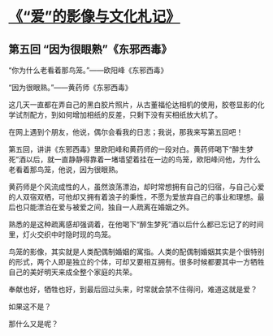 # [《“爱”的影像与文化札记》](https://github.com/raffello/raffello.github.io)

## 第五回 “因为很眼熟”《东邪西毒》

“你为什么老看着那鸟笼。”——欧阳峰《东邪西毒》

“因为很眼熟。”——黄药师《东邪西毒》

这几天一直都在弄自己的黑白胶片照片，从古董福伦达相机的使用，胶卷显影的化学试剂配方，到如何增加相纸的反差，只剩下没有买相纸放大机了。

在网上遇到个朋友，他说，偶尔会看我的日志；我说，那我来写第五回吧！

第五回，讲讲《东邪西毒》里欧阳峰和黄药师的一段对白。黄药师喝下“醉生梦死”酒以后，就一直静静得靠着一堵墙望着挂在一边的鸟笼，欧阳峰问他，为什么老看着那鸟笼，他说，因为很眼熟。

黄药师是个风流成性的人，虽然浪荡漂泊，却时常想拥有自己的归宿，与自己心爱的人双宿双栖，可他却又拥有着浪子的秉性，不愿为爱放弃自己的事业和理想。最后也只能漂泊在爱与被爱之间，独自一人疏离在婚姻之外。

熟悉的是这种疏离感却强调着，在他喝下“醉生梦死”酒以后什么都已忘记了的时间里，灯火交织中时隐时现的鸟笼。

鸟笼的影像，其实就是人类配偶制婚姻的寓指。人类的配偶制婚姻其实是个很特别的形式，两个人即是独立的个体，可却又要相互拥有。很多时候都要其中一方牺牲自己的美好明天来成全整个家庭的共荣。

奉献也好，牺牲也好，到最后回过头来，时常就会禁不住得问，难道这就是爱？

如果这不是？

那什么又是呢？ 
